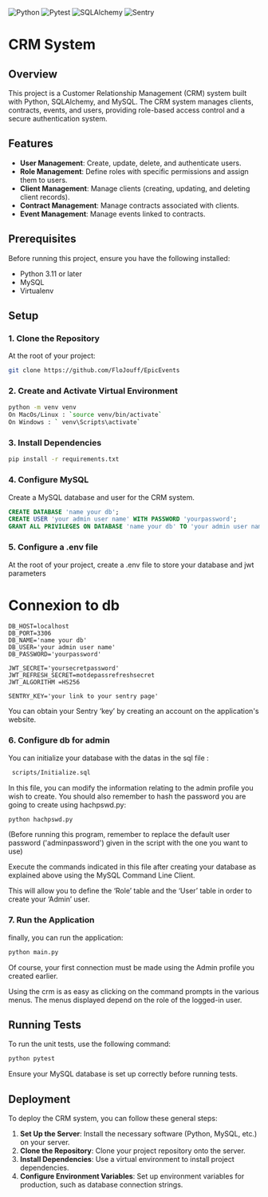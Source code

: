 ![Python](https://img.shields.io/badge/python-3.12.x-green.svg)
![Pytest](https://img.shields.io/badge/Pytest-8.2.x-blue.svg)
![SQLAlchemy](https://img.shields.io/badge/SQLalchemy-2.0.x-red.svg)
![Sentry](https://img.shields.io/badge/Sentry-2.13.x-orange.svg)

# CRM System

## Overview

This project is a Customer Relationship Management (CRM) system built with Python, SQLAlchemy, and MySQL. The CRM system manages clients, contracts, events, and users, providing role-based access control and a secure authentication system.

## Features

- **User Management**: Create, update, delete, and authenticate users.
- **Role Management**: Define roles with specific permissions and assign them to users.
- **Client Management**: Manage clients (creating, updating, and deleting client records).
- **Contract Management**: Manage contracts associated with clients.
- **Event Management**: Manage events linked to contracts.

## Prerequisites

Before running this project, ensure you have the following installed:

- Python 3.11 or later
- MySQL
- Virtualenv

## Setup

### 1. Clone the Repository

At the root of your project:

```bash
git clone https://github.com/FloJouff/EpicEvents

```

### 2. Create and Activate Virtual Environment

```bash
python -m venv venv
On MacOs/Linux : `source venv/bin/activate`  
On Windows : ` venv\Scripts\activate`
```

### 3. Install Dependencies

```bash
pip install -r requirements.txt
```

### 4. Configure MySQL

Create a MySQL database and user for the CRM system. 

```sql
CREATE DATABASE 'name your db';
CREATE USER 'your admin user name' WITH PASSWORD 'yourpassword';
GRANT ALL PRIVILEGES ON DATABASE 'name your db' TO 'your admin user name';
```

### 5. Configure a .env file

At the root of your project, create a .env file to store your database and jwt parameters 
# Connexion to db

```
DB_HOST=localhost
DB_PORT=3306
DB_NAME='name your db'
DB_USER='your admin user name'
DB_PASSWORD='yourpassword'

JWT_SECRET='yoursecretpassword'
JWT_REFRESH_SECRET=motdepassrefreshsecret
JWT_ALGORITHM =HS256 

SENTRY_KEY='your link to your sentry page'
```
You can obtain your Sentry ‘key’ by creating an account on the application's website.

### 6. Configure db for admin

You can initialize your database with the datas in the sql file :
```bash
 scripts/Initialize.sql
 ```

In this file, you can modify the information relating to the admin profile you wish to create.
You should also remember to hash the password you are going to create using hachpswd.py:

```bash
python hachpswd.py
``` 
(Before running this program, remember to replace the default user password ('adminpassword') given in the script with the one you want to use)

Execute the commands indicated in this file after creating your database as explained above using the MySQL Command Line Client.

This will allow you to define the ‘Role’ table and the ‘User’ table in order to create your ‘Admin’ user.

### 7. Run the Application


finally, you can run the application:

```bash
python main.py
```
Of course, your first connection must be made using the Admin profile you created earlier.

Using the crm is as easy as clicking on the command prompts in the various menus.
The menus displayed depend on the role of the logged-in user.


## Running Tests

To run the unit tests, use the following command:

```bash
python pytest
```

Ensure your MySQL database is set up correctly before running tests.

## Deployment

To deploy the CRM system, you can follow these general steps:

1. **Set Up the Server**: Install the necessary software (Python, MySQL, etc.) on your server.
2. **Clone the Repository**: Clone your project repository onto the server.
3. **Install Dependencies**: Use a virtual environment to install project dependencies.
4. **Configure Environment Variables**: Set up environment variables for production, such as database connection strings.
